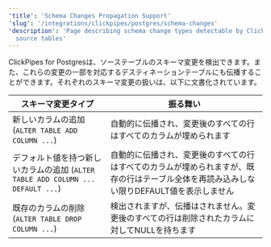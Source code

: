 ```yaml
---
'title': 'Schema Changes Propagation Support'
'slug': '/integrations/clickpipes/postgres/schema-changes'
'description': 'Page describing schema change types detectable by ClickPipes in the
  source tables'
---
```




ClickPipes for Postgresは、ソーステーブルのスキーマ変更を検出できます。また、これらの変更の一部を対応するデスティネーションテーブルにも伝播することができます。それぞれのスキーマ変更の扱いは、以下に文書化されています。

| スキーマ変更タイプ                                                                  | 振る舞い                             |
| ----------------------------------------------------------------------------------- | ------------------------------------- |
| 新しいカラムの追加 (`ALTER TABLE ADD COLUMN ...`)                                  | 自動的に伝播され、変更後のすべての行はすべてのカラムが埋められます                                                                         |
| デフォルト値を持つ新しいカラムの追加 (`ALTER TABLE ADD COLUMN ... DEFAULT ...`) | 自動的に伝播され、変更後のすべての行はすべてのカラムが埋められますが、既存の行はテーブル全体を再読み込みしない限りDEFAULT値を表示しません |
| 既存のカラムの削除 (`ALTER TABLE DROP COLUMN ...`)                                 | 検出されますが、伝播はされません。変更後のすべての行は削除されたカラムに対してNULLを持ちます                                                                |
